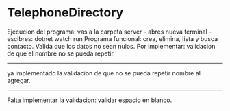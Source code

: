 # TelephoneDirectory
Ejecucion del programa: vas a la carpeta server - abres nueva terminal - escibres: dotnet watch run
Programa funcional: crea, elimina, lista y busca contacto. Valida que los datos no sean nulos.
Por implementar: validacion de que el nombre no se pueda repetir.

-----------------------------

ya implementado la validacion de que no se pueda repetir nombre al agregar.

------------------------------------
Falta implementar la validacion: validar espacio en blanco.